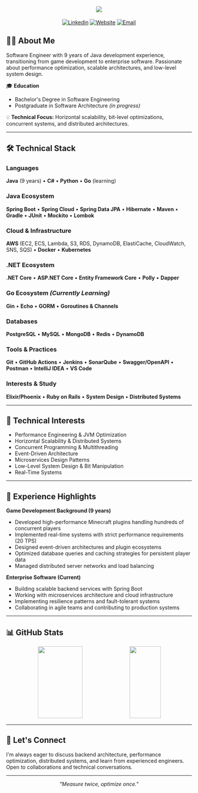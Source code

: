 <h1 align="center">
   <img src="https://readme-typing-svg.herokuapp.com/?font=Righteous&size=35&center=true&vCenter=true&width=500&height=70&duration=4000&lines=Hi+there!+I'm+Bernardo+Kunz+👋;Software+Engineer;Backend+Developer" />
</h1>

<div align="center">
  
[![Linkedin](https://img.shields.io/badge/-LinkedIn-0A66C2?style=for-the-badge&logo=Linkedin&logoColor=white)](https://www.linkedin.com/in/bernardokunz)
[![Website](https://img.shields.io/badge/-Portfolio-8F00FF?style=for-the-badge&logo=Google-Chrome&logoColor=white)](https://bkunz.xyz/)
[![Email](https://img.shields.io/badge/-Email-EA4335?style=for-the-badge&logo=Gmail&logoColor=white)](mailto:bernardokunz@gmail.com)

</div>

## 👨‍💻 About Me

Software Engineer with 9 years of Java development experience, transitioning from game development to enterprise software. Passionate about performance optimization, scalable architectures, and low-level system design.

🎓 **Education**
- Bachelor's Degree in Software Engineering
- Postgraduate in Software Architecture *(in progress)*

💡 **Technical Focus:** Horizontal scalability, bit-level optimizations, concurrent systems, and distributed architectures.

---

## 🛠️ Technical Stack

### **Languages**
**Java** (9 years) • **C#** • **Python** • **Go** (learning)

### **Java Ecosystem**
**Spring Boot** • **Spring Cloud** • **Spring Data JPA** • **Hibernate** • **Maven** • **Gradle** • **JUnit** • **Mockito** • **Lombok**

### **Cloud & Infrastructure**
**AWS** (EC2, ECS, Lambda, S3, RDS, DynamoDB, ElastiCache, CloudWatch, SNS, SQS) • **Docker** • **Kubernetes**

### **.NET Ecosystem**
**.NET Core** • **ASP.NET Core** • **Entity Framework Core** • **Polly** • **Dapper**

### **Go Ecosystem** *(Currently Learning)*
**Gin** • **Echo** • **GORM** • **Goroutines & Channels**

### **Databases**
**PostgreSQL** • **MySQL** • **MongoDB** • **Redis** • **DynamoDB**

### **Tools & Practices**
**Git** • **GitHub Actions** • **Jenkins** • **SonarQube** • **Swagger/OpenAPI** • **Postman** • **IntelliJ IDEA** • **VS Code**

### **Interests & Study**
**Elixir/Phoenix** • **Ruby on Rails** • **System Design** • **Distributed Systems**

---

## 🎯 Technical Interests

- Performance Engineering & JVM Optimization
- Horizontal Scalability & Distributed Systems
- Concurrent Programming & Multithreading
- Event-Driven Architecture
- Microservices Design Patterns
- Low-Level System Design & Bit Manipulation
- Real-Time Systems

---

## 💼 Experience Highlights

**Game Development Background (9 years)**
- Developed high-performance Minecraft plugins handling hundreds of concurrent players
- Implemented real-time systems with strict performance requirements (20 TPS)
- Designed event-driven architectures and plugin ecosystems
- Optimized database queries and caching strategies for persistent player data
- Managed distributed server networks and load balancing

**Enterprise Software (Current)**
- Building scalable backend services with Spring Boot
- Working with microservices architecture and cloud infrastructure
- Implementing resilience patterns and fault-tolerant systems
- Collaborating in agile teams and contributing to production systems

---

## 📊 GitHub Stats

<div align="center">
  <img width="49%" height="195px" src="https://github-readme-stats.vercel.app/api?username=javabetatester&show_icons=true&count_private=true&hide_border=true&title_color=8f00ff&icon_color=8f00ff&text_color=c9d1d9&bg_color=0d1117" />
  <img width="41%" height="195px" src="https://github-readme-stats.vercel.app/api/top-langs/?username=javabetatester&layout=compact&hide_border=true&title_color=8f00ff&text_color=c9d1d9&bg_color=0d1117" />
</div>

---

## 💬 Let's Connect

I'm always eager to discuss backend architecture, performance optimization, distributed systems, and learn from experienced engineers. Open to collaborations and technical conversations.

---

<div align="center">
  <i>"Measure twice, optimize once."</i>
</div>
